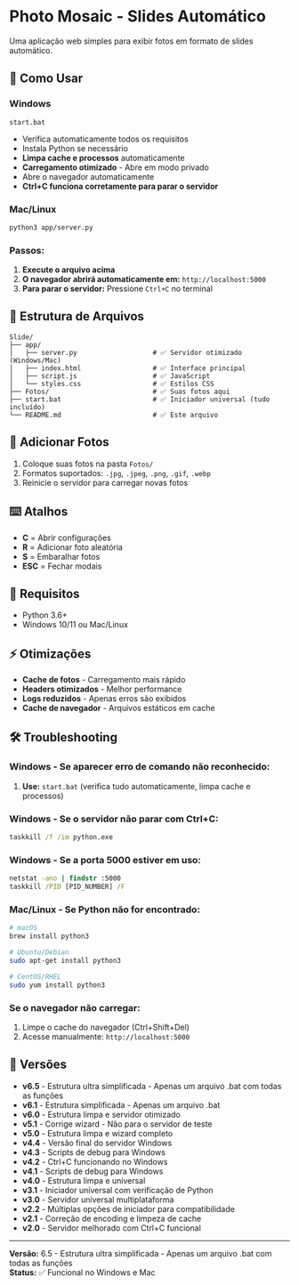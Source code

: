 # Photo Mosaic - Slides Automático

Uma aplicação web simples para exibir fotos em formato de slides automático.

## 🚀 Como Usar

### Windows
```
start.bat
```
- Verifica automaticamente todos os requisitos
- Instala Python se necessário
- **Limpa cache e processos** automaticamente
- **Carregamento otimizado** - Abre em modo privado
- Abre o navegador automaticamente
- **Ctrl+C funciona corretamente para parar o servidor**

### Mac/Linux
```bash
python3 app/server.py
```

### Passos:
1. **Execute o arquivo acima**
2. **O navegador abrirá automaticamente em:** `http://localhost:5000`
3. **Para parar o servidor:** Pressione `Ctrl+C` no terminal

## 📁 Estrutura de Arquivos

```
Slide/
├── app/
│   ├── server.py                   # ✅ Servidor otimizado (Windows/Mac)
│   ├── index.html                  # ✅ Interface principal
│   ├── script.js                   # ✅ JavaScript
│   └── styles.css                  # ✅ Estilos CSS
├── Fotos/                          # ✅ Suas fotos aqui
├── start.bat                       # ✅ Iniciador universal (tudo incluído)
└── README.md                       # ✅ Este arquivo
```

## 📸 Adicionar Fotos

1. Coloque suas fotos na pasta `Fotos/`
2. Formatos suportados: `.jpg`, `.jpeg`, `.png`, `.gif`, `.webp`
3. Reinicie o servidor para carregar novas fotos

## ⌨️ Atalhos

- **C** = Abrir configurações
- **R** = Adicionar foto aleatória
- **S** = Embaralhar fotos
- **ESC** = Fechar modais

## 🔧 Requisitos

- Python 3.6+
- Windows 10/11 ou Mac/Linux

## ⚡ Otimizações

- **Cache de fotos** - Carregamento mais rápido
- **Headers otimizados** - Melhor performance
- **Logs reduzidos** - Apenas erros são exibidos
- **Cache de navegador** - Arquivos estáticos em cache

## 🛠️ Troubleshooting

### Windows - Se aparecer erro de comando não reconhecido:
1. **Use:** `start.bat` (verifica tudo automaticamente, limpa cache e processos)

### Windows - Se o servidor não parar com Ctrl+C:
```cmd
taskkill /f /im python.exe
```

### Windows - Se a porta 5000 estiver em uso:
```cmd
netstat -ano | findstr :5000
taskkill /PID [PID_NUMBER] /F
```

### Mac/Linux - Se Python não for encontrado:
```bash
# macOS
brew install python3

# Ubuntu/Debian
sudo apt-get install python3

# CentOS/RHEL
sudo yum install python3
```

### Se o navegador não carregar:
1. Limpe o cache do navegador (Ctrl+Shift+Del)
2. Acesse manualmente: `http://localhost:5000`

## 🔄 Versões

- **v6.5** - Estrutura ultra simplificada - Apenas um arquivo .bat com todas as funções
- **v6.1** - Estrutura simplificada - Apenas um arquivo .bat
- **v6.0** - Estrutura limpa e servidor otimizado
- **v5.1** - Corrige wizard - Não para o servidor de teste
- **v5.0** - Estrutura limpa e wizard completo
- **v4.4** - Versão final do servidor Windows
- **v4.3** - Scripts de debug para Windows
- **v4.2** - Ctrl+C funcionando no Windows
- **v4.1** - Scripts de debug para Windows
- **v4.0** - Estrutura limpa e universal
- **v3.1** - Iniciador universal com verificação de Python
- **v3.0** - Servidor universal multiplataforma
- **v2.2** - Múltiplas opções de iniciador para compatibilidade
- **v2.1** - Correção de encoding e limpeza de cache
- **v2.0** - Servidor melhorado com Ctrl+C funcional

---

**Versão:** 6.5 - Estrutura ultra simplificada - Apenas um arquivo .bat com todas as funções  
**Status:** ✅ Funcional no Windows e Mac 